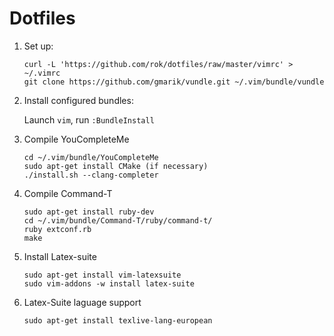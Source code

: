 Dotfiles
========

1. Set up:

   ```
   curl -L 'https://github.com/rok/dotfiles/raw/master/vimrc' > ~/.vimrc
   git clone https://github.com/gmarik/vundle.git ~/.vim/bundle/vundle
   ```

2. Install configured bundles:

   Launch `vim`, run `:BundleInstall`

3. Compile YouCompleteMe
   ```
   cd ~/.vim/bundle/YouCompleteMe
   sudo apt-get install CMake (if necessary)
   ./install.sh --clang-completer
   ```

4. Compile Command-T
   ```
   sudo apt-get install ruby-dev
   cd ~/.vim/bundle/Command-T/ruby/command-t/
   ruby extconf.rb
   make
   ```

5. Install Latex-suite
   ```
   sudo apt-get install vim-latexsuite
   sudo vim-addons -w install latex-suite
   ```

5. Latex-Suite laguage support
   ```
   sudo apt-get install texlive-lang-european 
   ```
